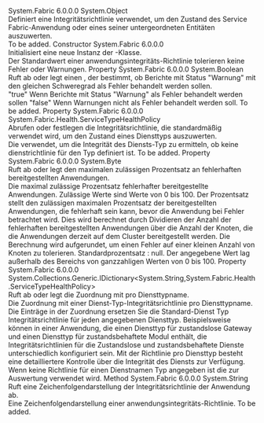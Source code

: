 <Type Name="ApplicationHealthPolicy" FullName="System.Fabric.Health.ApplicationHealthPolicy">
  <TypeSignature Language="C#" Value="public class ApplicationHealthPolicy" />
  <TypeSignature Language="ILAsm" Value=".class public auto ansi beforefieldinit ApplicationHealthPolicy extends System.Object" />
  <TypeSignature Language="DocId" Value="T:System.Fabric.Health.ApplicationHealthPolicy" />
  <TypeSignature Language="VB.NET" Value="Public Class ApplicationHealthPolicy" />
  <TypeSignature Language="F#" Value="type ApplicationHealthPolicy = class" />
  <AssemblyInfo>
    <AssemblyName>System.Fabric</AssemblyName>
    <AssemblyVersion>6.0.0.0</AssemblyVersion>
  </AssemblyInfo>
  <Base>
    <BaseTypeName>System.Object</BaseTypeName>
  </Base>
  <Interfaces />
  <Docs>
    <summary>
      <para>Definiert eine Integritätsrichtlinie verwendet, um den Zustand des Service Fabric-Anwendung oder eines seiner untergeordneten Entitäten auszuwerten.</para>
    </summary>
    <remarks>To be added.</remarks>
  </Docs>
  <Members>
    <Member MemberName=".ctor">
      <MemberSignature Language="C#" Value="public ApplicationHealthPolicy ();" />
      <MemberSignature Language="ILAsm" Value=".method public hidebysig specialname rtspecialname instance void .ctor() cil managed" />
      <MemberSignature Language="DocId" Value="M:System.Fabric.Health.ApplicationHealthPolicy.#ctor" />
      <MemberSignature Language="VB.NET" Value="Public Sub New ()" />
      <MemberType>Constructor</MemberType>
      <AssemblyInfo>
        <AssemblyName>System.Fabric</AssemblyName>
        <AssemblyVersion>6.0.0.0</AssemblyVersion>
      </AssemblyInfo>
      <Parameters />
      <Docs>
        <summary>
          <para>Initialisiert eine neue Instanz der <see cref="T:System.Fabric.Health.ApplicationHealthPolicy" />-Klasse.</para>
        </summary>
        <remarks>Der Standardwert einer anwendungsintegritäts-Richtlinie tolerieren keine Fehler oder Warnungen.</remarks>
      </Docs>
    </Member>
    <Member MemberName="ConsiderWarningAsError">
      <MemberSignature Language="C#" Value="public bool ConsiderWarningAsError { get; set; }" />
      <MemberSignature Language="ILAsm" Value=".property instance bool ConsiderWarningAsError" />
      <MemberSignature Language="DocId" Value="P:System.Fabric.Health.ApplicationHealthPolicy.ConsiderWarningAsError" />
      <MemberSignature Language="VB.NET" Value="Public Property ConsiderWarningAsError As Boolean" />
      <MemberSignature Language="F#" Value="member this.ConsiderWarningAsError : bool with get, set" Usage="System.Fabric.Health.ApplicationHealthPolicy.ConsiderWarningAsError" />
      <MemberType>Property</MemberType>
      <AssemblyInfo>
        <AssemblyName>System.Fabric</AssemblyName>
        <AssemblyVersion>6.0.0.0</AssemblyVersion>
      </AssemblyInfo>
      <ReturnValue>
        <ReturnType>System.Boolean</ReturnType>
      </ReturnValue>
      <Docs>
        <summary>
          <para>Ruft ab oder legt einen <see cref="T:System.Boolean" /> , der bestimmt, ob Berichte mit Status "Warnung" mit den gleichen Schweregrad als Fehler behandelt werden sollen.</para>
        </summary>
        <value>
          <para>
            <languageKeyword>"true"</languageKeyword> Wenn Berichte mit Status "Warnung" als Fehler behandelt werden sollen <languageKeyword>"false"</languageKeyword> Wenn Warnungen nicht als Fehler behandelt werden soll.</para>
        </value>
        <remarks>To be added.</remarks>
      </Docs>
    </Member>
    <Member MemberName="DefaultServiceTypeHealthPolicy">
      <MemberSignature Language="C#" Value="public System.Fabric.Health.ServiceTypeHealthPolicy DefaultServiceTypeHealthPolicy { get; set; }" />
      <MemberSignature Language="ILAsm" Value=".property instance class System.Fabric.Health.ServiceTypeHealthPolicy DefaultServiceTypeHealthPolicy" />
      <MemberSignature Language="DocId" Value="P:System.Fabric.Health.ApplicationHealthPolicy.DefaultServiceTypeHealthPolicy" />
      <MemberSignature Language="VB.NET" Value="Public Property DefaultServiceTypeHealthPolicy As ServiceTypeHealthPolicy" />
      <MemberSignature Language="F#" Value="member this.DefaultServiceTypeHealthPolicy : System.Fabric.Health.ServiceTypeHealthPolicy with get, set" Usage="System.Fabric.Health.ApplicationHealthPolicy.DefaultServiceTypeHealthPolicy" />
      <MemberType>Property</MemberType>
      <AssemblyInfo>
        <AssemblyName>System.Fabric</AssemblyName>
        <AssemblyVersion>6.0.0.0</AssemblyVersion>
      </AssemblyInfo>
      <ReturnValue>
        <ReturnType>System.Fabric.Health.ServiceTypeHealthPolicy</ReturnType>
      </ReturnValue>
      <Docs>
        <summary>
          <para>Abrufen oder festlegen die Integritätsrichtlinie, die standardmäßig verwendet wird, um den Zustand eines Diensttyps auszuwerten.</para>
        </summary>
        <value>
          <para>Die <see cref="T:System.Fabric.Health.ServiceTypeHealthPolicy" /> verwendet, um die Integrität des Diensts-Typ zu ermitteln, ob keine dienstrichtlinie für den Typ definiert ist.</para>
        </value>
        <remarks>To be added.</remarks>
      </Docs>
    </Member>
    <Member MemberName="MaxPercentUnhealthyDeployedApplications">
      <MemberSignature Language="C#" Value="public byte MaxPercentUnhealthyDeployedApplications { get; set; }" />
      <MemberSignature Language="ILAsm" Value=".property instance unsigned int8 MaxPercentUnhealthyDeployedApplications" />
      <MemberSignature Language="DocId" Value="P:System.Fabric.Health.ApplicationHealthPolicy.MaxPercentUnhealthyDeployedApplications" />
      <MemberSignature Language="VB.NET" Value="Public Property MaxPercentUnhealthyDeployedApplications As Byte" />
      <MemberSignature Language="F#" Value="member this.MaxPercentUnhealthyDeployedApplications : byte with get, set" Usage="System.Fabric.Health.ApplicationHealthPolicy.MaxPercentUnhealthyDeployedApplications" />
      <MemberType>Property</MemberType>
      <AssemblyInfo>
        <AssemblyName>System.Fabric</AssemblyName>
        <AssemblyVersion>6.0.0.0</AssemblyVersion>
      </AssemblyInfo>
      <ReturnValue>
        <ReturnType>System.Byte</ReturnType>
      </ReturnValue>
      <Docs>
        <summary>
          <para>Ruft ab oder legt den maximalen zulässigen Prozentsatz an fehlerhaften bereitgestellten Anwendungen.</para>
        </summary>
        <value>
          <para>Die maximal zulässige Prozentsatz fehlerhafter bereitgestellte Anwendungen. Zulässige Werte sind <see cref="T:System.Byte" /> Werte von 0 bis 100.</para>
        </value>
        <remarks>
          <para>
            Der Prozentsatz stellt den zulässigen maximalen Prozentsatz der bereitgestellten Anwendungen, die fehlerhaft sein kann, bevor die Anwendung bei Fehler betrachtet wird. Dies wird berechnet durch Dividieren der Anzahl der fehlerhaften bereitgestellten Anwendungen über die Anzahl der Knoten, die die Anwendungen derzeit auf dem Cluster bereitgestellt werden.
            Die Berechnung wird aufgerundet, um einen Fehler auf einer kleinen Anzahl von Knoten zu tolerieren. Standardprozentsatz : null.
            </para>
        </remarks>
        <exception cref="T:System.ArgumentOutOfRangeException">
          <para>Der angegebene Wert lag außerhalb des Bereichs von ganzzahligen Werten von 0 bis 100.</para>
        </exception>
      </Docs>
    </Member>
    <Member MemberName="ServiceTypeHealthPolicyMap">
      <MemberSignature Language="C#" Value="public System.Collections.Generic.IDictionary&lt;string,System.Fabric.Health.ServiceTypeHealthPolicy&gt; ServiceTypeHealthPolicyMap { get; }" />
      <MemberSignature Language="ILAsm" Value=".property instance class System.Collections.Generic.IDictionary`2&lt;string, class System.Fabric.Health.ServiceTypeHealthPolicy&gt; ServiceTypeHealthPolicyMap" />
      <MemberSignature Language="DocId" Value="P:System.Fabric.Health.ApplicationHealthPolicy.ServiceTypeHealthPolicyMap" />
      <MemberSignature Language="VB.NET" Value="Public ReadOnly Property ServiceTypeHealthPolicyMap As IDictionary(Of String, ServiceTypeHealthPolicy)" />
      <MemberSignature Language="F#" Value="member this.ServiceTypeHealthPolicyMap : System.Collections.Generic.IDictionary&lt;string, System.Fabric.Health.ServiceTypeHealthPolicy&gt;" Usage="System.Fabric.Health.ApplicationHealthPolicy.ServiceTypeHealthPolicyMap" />
      <MemberType>Property</MemberType>
      <AssemblyInfo>
        <AssemblyName>System.Fabric</AssemblyName>
        <AssemblyVersion>6.0.0.0</AssemblyVersion>
      </AssemblyInfo>
      <ReturnValue>
        <ReturnType>System.Collections.Generic.IDictionary&lt;System.String,System.Fabric.Health.ServiceTypeHealthPolicy&gt;</ReturnType>
      </ReturnValue>
      <Docs>
        <summary>
          <para>Ruft ab oder legt die Zuordnung mit <see cref="T:System.Fabric.Health.ServiceTypeHealthPolicy" /> pro Diensttypname. </para>
        </summary>
        <value>
          <para>Die Zuordnung mit einer Dienst-Typ-Integritätsrichtlinie pro Diensttypname.</para>
        </value>
        <remarks>
          <para>Die Einträge in der Zuordnung ersetzen Sie die Standard-Dienst Typ Integritätsrichtlinie für jeden angegebenen Diensttyp.
            Beispielsweise können in einer Anwendung, die einen Diensttyp für zustandslose Gateway und einen Diensttyp für zustandsbehaftete Modul enthält, die Integritätsrichtlinien für die Zustandslose und zustandsbehaftete Dienste unterschiedlich konfiguriert sein.
            Mit der Richtlinie pro Diensttyp besteht eine detailliertere Kontrolle über die Integrität des Diensts zur Verfügung.
            </para>
          <para>Wenn keine Richtlinie für einen Dienstnamen Typ angegeben ist die <see cref="P:System.Fabric.Health.ApplicationHealthPolicy.DefaultServiceTypeHealthPolicy" /> zur Auswertung verwendet wird.
            </para>
        </remarks>
      </Docs>
    </Member>
    <Member MemberName="ToString">
      <MemberSignature Language="C#" Value="public override string ToString ();" />
      <MemberSignature Language="ILAsm" Value=".method public hidebysig virtual instance string ToString() cil managed" />
      <MemberSignature Language="DocId" Value="M:System.Fabric.Health.ApplicationHealthPolicy.ToString" />
      <MemberSignature Language="VB.NET" Value="Public Overrides Function ToString () As String" />
      <MemberSignature Language="F#" Value="override this.ToString : unit -&gt; string" Usage="applicationHealthPolicy.ToString " />
      <MemberType>Method</MemberType>
      <AssemblyInfo>
        <AssemblyName>System.Fabric</AssemblyName>
        <AssemblyVersion>6.0.0.0</AssemblyVersion>
      </AssemblyInfo>
      <ReturnValue>
        <ReturnType>System.String</ReturnType>
      </ReturnValue>
      <Parameters />
      <Docs>
        <summary>
            Ruft eine Zeichenfolgendarstellung der Integritätsrichtlinie der Anwendung ab.
            </summary>
        <returns>Eine Zeichenfolgendarstellung einer anwendungsintegritäts-Richtlinie.</returns>
        <remarks>To be added.</remarks>
      </Docs>
    </Member>
  </Members>
</Type>